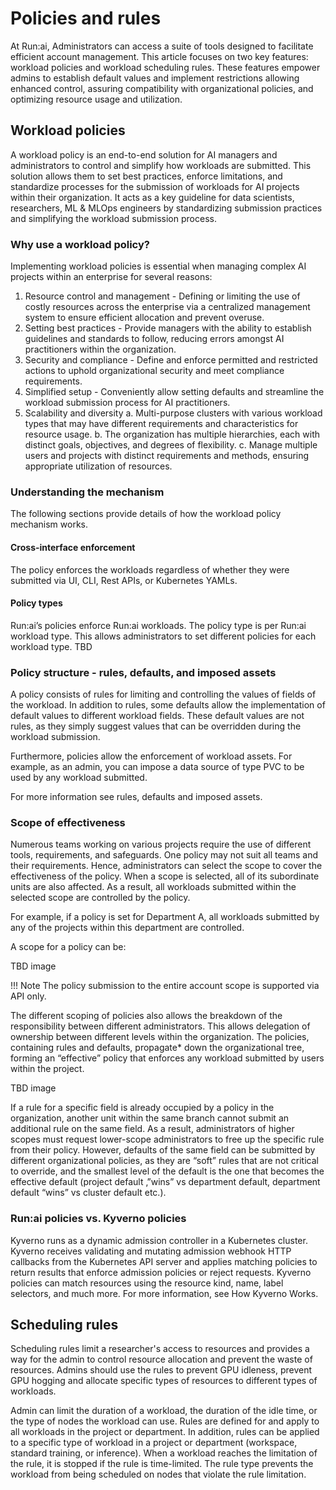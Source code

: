# Policies and rules

At Run:ai, Administrators can access a suite of tools designed to facilitate efficient account management. This article focuses on two key features: workload policies and workload scheduling rules. These features empower admins to establish default values and implement restrictions allowing enhanced control, assuring compatibility with organizational policies, and optimizing resource usage and utilization.

## Workload policies

A workload policy is an end-to-end solution for AI managers and administrators to control and simplify how workloads are submitted. This solution allows them to set best practices, enforce limitations, and standardize processes for the submission of workloads for AI projects within their organization. It acts as a key guideline for data scientists, researchers, ML & MLOps engineers by standardizing submission practices and simplifying the workload submission process.

### Why use a workload policy?

Implementing workload policies is essential when managing complex AI projects within an enterprise for several reasons:

1. Resource control and management - Defining or limiting the use of costly resources across the enterprise via a centralized management system to ensure efficient allocation and prevent overuse. 
2. Setting best practices - Provide managers with the ability to establish guidelines and standards to follow, reducing errors amongst AI practitioners within the organization.
3. Security and compliance - Define and enforce permitted and restricted actions to uphold organizational security and meet compliance requirements. 
4. Simplified setup - Conveniently allow setting defaults and streamline the workload submission process for AI practitioners.
5. Scalability and diversity
   a. Multi-purpose clusters with various workload types that may have different requirements and characteristics for resource usage.
   b. The organization has multiple hierarchies, each with distinct goals, objectives, and degrees of flexibility. 
   c. Manage multiple users and projects with distinct requirements and methods, ensuring appropriate utilization of resources. 

### Understanding the mechanism 

The following sections provide details of how the workload policy mechanism works.

#### Cross-interface enforcement 

The policy enforces the workloads regardless of whether they were submitted via UI, CLI, Rest APIs, or Kubernetes YAMLs.

#### Policy types

Run:ai’s policies enforce Run:ai workloads. The policy type is per Run:ai workload type. This allows administrators to set different policies for each workload type. TBD

### Policy structure - rules, defaults, and imposed assets

A policy consists of rules for limiting and controlling the values of fields of the workload. In addition to rules, some defaults allow the implementation of default values to different workload fields. These default values are not rules, as they simply suggest values that can be overridden during the workload submission.

Furthermore, policies allow the enforcement of workload assets. For example, as an admin, you can impose a data source of type PVC to be used by any workload submitted.

For more information see rules, defaults and imposed assets.

### Scope of effectiveness

Numerous teams working on various projects require the use of different tools, requirements, and safeguards. One policy may not suit all teams and their requirements. Hence, administrators can select the scope to cover the effectiveness of the policy. When a scope is selected, all of its subordinate units are also affected. As a result, all workloads submitted within the selected scope are controlled by the policy.

For example, if a policy is set for Department A, all workloads submitted by any of the projects within this department are controlled.

A scope for a policy can be:

TBD image

!!! Note
    The policy submission to the entire account scope is supported via API only.

The different scoping of policies also allows the breakdown of the responsibility between different administrators. This allows delegation of ownership between different levels within the organization. The policies, containing rules and defaults, propagate* down the organizational tree, forming an “effective” policy that enforces any workload submitted by users within the project.

TBD image

If a rule for a specific field is already occupied by a policy in the organization, another unit within the same branch cannot submit an additional rule on the same field. As a result, administrators of higher scopes must request lower-scope administrators to free up the specific rule from their policy. However, defaults of the same field can be submitted by different organizational policies, as they are “soft” rules that are not critical to override, and the smallest level of the default is the one that becomes the effective default (project default ‚”wins” vs department default, department default “wins” vs cluster default etc.). 

### Run:ai policies vs. Kyverno policies

Kyverno runs as a dynamic admission controller in a Kubernetes cluster. Kyverno receives validating and mutating admission webhook HTTP callbacks from the Kubernetes API server and applies matching policies to return results that enforce admission policies or reject requests. Kyverno policies can match resources using the resource kind, name, label selectors, and much more. For more information, see How Kyverno Works.

## Scheduling rules

Scheduling rules limit a researcher's access to resources and provides a way for the admin to control resource allocation and prevent the waste of resources. Admins should use the rules to prevent GPU idleness, prevent GPU hogging and allocate specific types of resources to different types of workloads.

Admin can limit the duration of a workload, the duration of the idle time, or the type of nodes the workload can use. Rules are defined for and apply to all workloads in the project or department. In addition, rules can be applied to a specific type of workload in a project or department (workspace, standard training, or inference). When a workload reaches the limitation of the rule, it is stopped if the rule is time-limited. The rule type prevents the workload from being scheduled on nodes that violate the rule limitation. 